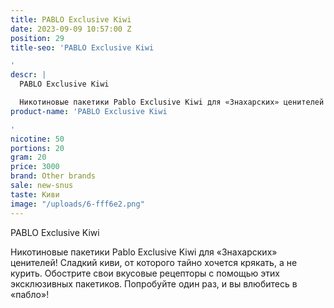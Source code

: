 ```yaml
---
title: PABLO Exclusive Kiwi
date: 2023-09-09 10:57:00 Z
position: 29
title-seo: 'PABLO Exclusive Kiwi

'
descr: |
  PABLO Exclusive Kiwi

  Никотиновые пакетики Pablo Exclusive Kiwi для «Знахарских» ценителей! Сладкий киви, от которого тайно хочется крякать, а не курить. Обострите свои вкусовые рецепторы с помощью этих эксклюзивных пакетиков. Попробуйте один раз, и вы влюбитесь в «пабло»!
product-name: 'PABLO Exclusive Kiwi

'
nicotine: 50
portions: 20
gram: 20
price: 3000
brand: Other brands
sale: new-snus
taste: Киви
image: "/uploads/6-fff6e2.png"
---
```


PABLO Exclusive Kiwi

Никотиновые пакетики Pablo Exclusive Kiwi для «Знахарских» ценителей! Сладкий киви, от которого тайно хочется крякать, а не курить. Обострите свои вкусовые рецепторы с помощью этих эксклюзивных пакетиков. Попробуйте один раз, и вы влюбитесь в «пабло»!
